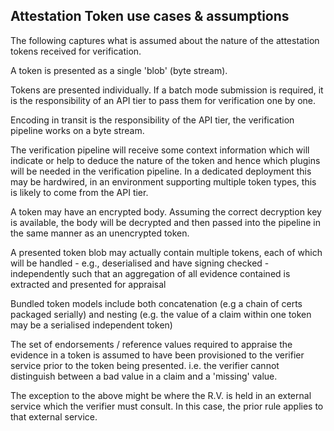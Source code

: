 ## Attestation Token use cases & assumptions
The following captures what is assumed about the nature of the attestation tokens received for verification.

A token is presented as a single 'blob' (byte stream).

Tokens are presented individually. If a batch mode submission is required, it is the responsibility of an API tier to pass them for verification one by one.

Encoding in transit is the responsibility of the API tier, the verification pipeline works on a byte stream.

The verification pipeline will receive some context information which will indicate or help to deduce the nature of the token and hence which plugins will be needed in the verification pipeline. In a dedicated deployment this may be hardwired, in an environment supporting multiple token types, this is likely to come from the API tier.

A token may have an encrypted body. Assuming the correct decryption key is available, the body will be decrypted and then passed into the pipeline in the same manner as an unencrypted token.

A presented token blob may actually contain multiple tokens, each of which will be handled - e.g., deserialised and have signing checked - independently such that an aggregation of all evidence contained is extracted and presented for appraisal

Bundled token models include both concatenation (e.g a chain of certs packaged serially) and nesting (e.g. the value of a claim within one token may be a serialised independent token)

The set of endorsements / reference values required to appraise the evidence in a token is assumed to have been provisioned to the verifier service prior to the token being presented. i.e. the verifier cannot distinguish between a bad value in a claim and a 'missing' value.

The exception to the above might be where the R.V. is held in an external service which the verifier must consult. In this case, the prior rule applies to that external service.
